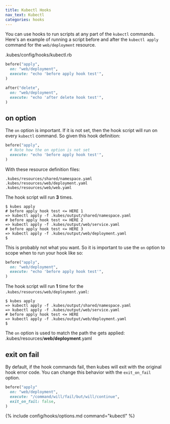 ```yaml
---
title: Kubectl Hooks
nav_text: Kubectl
categories: hooks
---
```


You can use hooks to run scripts at any part of the `kubectl` commands. Here's an example of running a script before and after the `kubectl apply` command for the `web/deployment` resource.

.kubes/config/hooks/kubectl.rb

```ruby
before("apply",
  on: "web/deployment",
  execute: "echo 'before apply hook test'",
)

after("delete",
  on: "web/deployment",
  execute: "echo 'after delete hook test'",
)
```

## on option

The `on` option is important. If it is not set, then the hook script will run on every `kubectl` command. So given this hook definition:

```ruby
before("apply",
  # Note how the on option is not set
  execute: "echo 'before apply hook test'",
)
```

With these resource definition files:

    .kubes/resources/shared/namespace.yaml
    .kubes/resources/web/deployment.yaml
    .kubes/resources/web/web.yaml

The hook script will run **3** times.

    $ kubes apply
    # before apply hook test <= HERE 1
    => kubectl apply -f .kubes/output/shared/namespace.yaml
    # before apply hook test <= HERE 2
    => kubectl apply -f .kubes/output/web/service.yaml
    # before apply hook test <= HERE 3
    => kubectl apply -f .kubes/output/web/deployment.yaml
    $

This is probably not what you want.  So it is important to use the `on` option to scope when to run your hook like so:

```ruby
before("apply",
  on: "web/deployment",
  execute: "echo 'before apply hook test'",
)
```

The hook script will run **1** time for the `.kubes/resources/web/deployment.yaml`:

    $ kubes apply
    => kubectl apply -f .kubes/output/shared/namespace.yaml
    => kubectl apply -f .kubes/output/web/service.yaml
    # before apply hook test <= HERE
    => kubectl apply -f .kubes/output/web/deployment.yaml
    $

The `on` option is used to match the path the gets applied: .kubes/resources/**web/deployment**.yaml

## exit on fail

By default, if the hook commands fail, then kubes will exit with the original hook error code.  You can change this behavior with the `exit_on_fail` option.

```ruby
before("apply"
  on: "web/deployment",
  execute: "/command/will/fail/but/will/continue",
  exit_on_fail: false,
)
```

{% include config/hooks/options.md command="kubectl" %}
